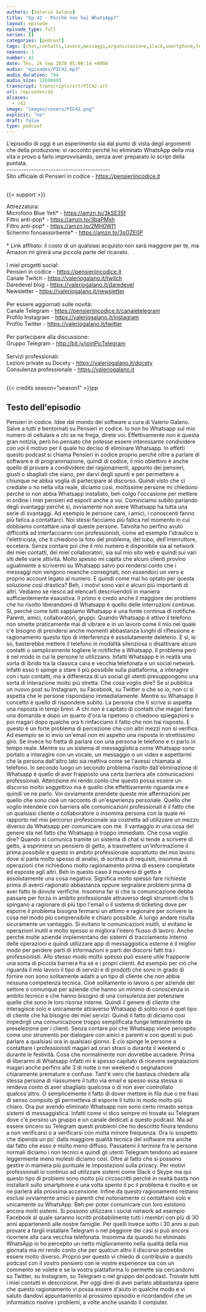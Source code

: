 ```yaml
---
authors: [Valerio Galano]
title: "Ep.42 - Perché non hai WhatsApp?"
layout: episode
episode_type: full
series: []
categories: [podcast]
tags: [chat,contatti,lavoro,messaggi,organizzazione,slack,smartphone,telegram,whatsapp]
seasons: 1
number: 42
date: Thu, 24 Sep 2020 05:00:14 +0000
audio: "episodes/PIC42.mp3"
audio_duration: 794
audio_size: 12690493
transcript: transcripts/srt/PIC42.srt
url: /episodes/42
aliases: 
  - /42
image: "images/covers/PIC42.png"
explicit: "no"
draft: false
type: podcast
---
```

L'episodio di oggi è un esperimento sia dal punto di vista degli argomenti che della produzione: vi racconto perché ho eliminato WhatsApp della mia vita e provo a farlo improvvisando, senza aver preparato lo script della puntata.<br />------------------------------------------<br />Sito ufficiale di Pensieri in codice - <a href="https://pensieriincodice.it" rel="noopener">https://pensieriincodice.it</a> <br /><br />

{{< support >}}

Attrezzatura:<br />Microfono Blue Yeti* - <a href="https://amzn.to/3kSE35f" rel="noopener">https://amzn.to/3kSE35f</a>  <br />Filtro anti-pop* - <a href="https://amzn.to/3baPMsh" rel="noopener">https://amzn.to/3baPMsh</a>  <br />Filtro anti-pop* - <a href="https://amzn.to/2MH0Wf1" rel="noopener">https://amzn.to/2MH0Wf1</a>  <br />Schermo fonoassorbente* - <a href="https://amzn.to/3sOZE0P" rel="noopener">https://amzn.to/3sOZE0P</a>  <br /><br />* Link affiliato: il costo di un qualsiasi acquisto non sarà maggiore per te, ma Amazon mi girerà una piccola parte del ricavato. <br /><br />I miei progetti social:<br />Pensieri in codice - <a href="https://pensieriincodice.it" rel="noopener">https://pensieriincodice.it</a> <br />Canale Twitch - <a href="https://valeriogalano.it/twitch" rel="noopener">https://valeriogalano.it/twitch</a> <br />Daredevel blog - <a href="https://valeriogalano.it/daredevel" rel="noopener">https://valeriogalano.it/daredevel</a> <br />Newsletter - <a href="https://valeriogalano.it/newsletter" rel="noopener">https://valeriogalano.it/newsletter</a> <br /><br />Per essere aggiornati sulle novità:<br />Canale Telegram - <a href="https://pensieriincodice.it/canaletelegram" rel="noopener">https://pensieriincodice.it/canaletelegram</a> <br />Profilo Instagram - <a href="https://valeriogalano.it/instagram" rel="noopener">https://valeriogalano.it/instagram</a> <br />Profilo Twitter - <a href="https://valeriogalano.it/twitter" rel="noopener">https://valeriogalano.it/twitter</a> <br /><br />Per partecipare alla discussione:<br />Gruppo Telegram - <a href="http://bit.ly/joinPicTelegram" rel="noopener">http://bit.ly/joinPicTelegram</a> <br /><br />Servizi professionali:<br />Lezioni private su Docety - <a href="https://valeriogalano.it/docety" rel="noopener">https://valeriogalano.it/docety</a> <br />Consulenza professionale - <a href="https://valeriogalano.it" rel="noopener">https://valeriogalano.it</a> <br /><br />

{{< credits season="season1" >}}pp

<!-- more -->

## Testo dell'episodio

Pensieri in codice. Idee dal mondo del software a cura di Valerio Galano.
Salve a tutti e bentornati su Pensieri in codice. Io non ho Whatsapp sul mio numero di cellulare e
chi se ne frega, direte voi. Effettivamente non è questa gran notizia, però ho pensato che potesse
essere interessante condividere con voi il motivo per il quale ho deciso di eliminare Whatsapp. In
effetti questo podcast si chiama Pensieri in codice proprio perché oltre a parlare di software e di
programmazione, quindi di codice, il mio obiettivo è anche quello di provare a condividere dei
ragionamenti, appunto dei pensieri, giusti o sbagliati che siano, per darvi degli spunti e
per permettere a chiunque ne abbia voglia di partecipare al discorso. Quindi visto che ci
crediate o no nella vita reale, diciamo così, moltissime persone mi chiedono perché io non
abbia Whatsapp installato, beh colgo l'occasione per mettere in ordine i miei pensieri ed esporli
anche a voi. Cominciamo subito parlando degli svantaggi perché sì, ovviamente non avere Whatsapp
ha tutta una serie di svantaggi. Ad esempio le persone care, i amici, i conoscenti fanno più
fatica a contattarci. Noi stessi facciamo più fatica nel momento in cui dobbiamo contattare
una di queste persone. Talvolta ho perfino avuto difficoltà ad interfacciarmi con professionisti,
come ad esempio l'idraulico o l'elettricista, che ti chiedono la foto del problema, del tubo,
dell'interruttore, eccetera. Senza contare poi che il mio numero è disponibile sia al network dei
miei contatti, dei miei collaboratori, sia sul mio sito web e quindi sui vari siti delle varie
attività. Molto spesso mi capita che alcuni clienti provino ugualmente a scrivermi su Whatsapp salvo
poi rendersi conto che i messaggi non vengono neanche consegnati, non essendoci un vero e
proprio account legato al numero. E quindi come mai ho optato per questa soluzione così drastica?
Beh, i motivi sono vari e alcuni più importanti di altri. Vediamo se riesco ad elencarli descrivendoli
in maniera sufficientemente esaustiva. Il primo e credo anche il maggiore dei problemi che ho
risolto liberandomi di Whatsapp è quello delle interruzioni continue. Sì, perché come tutti
sappiamo Whatsapp è una fonte continua di notifiche. Parenti, amici, collaboratori, gruppi.
Quando Whatsapp è attivo il telefono non smette praticamente mai di vibrare e in un lavoro come
il mio nel quale c'è bisogno di prendersi anche momenti abbastanza lunghi di riflessione e
ragionamento questo tipo di interferenza è assolutamente deleterio. E sì, lo so, basterebbe
mettere il telefono in modalità silenziosa o disattivare alcuni contatti o semplicemente
togliere le notifiche a Whatsapp. Il problema però è nel modo in cui le persone lo utilizzano.
Infatti Whatsapp è in realtà una sorta di ibrido tra la classica cara e vecchia telefonata e un
social network. Infatti esso ti spinge a stare il più possibile sulla piattaforma, a interagire con
i tuoi contatti, ma a differenza di un social gli utenti presuppongono una sorta di interazione
molto più stretta. Che cosa voglio dire? Se si pubblica un nuovo post su Instagram, su Facebook,
su Twitter o che so io, non ci si aspetta che le persone rispondano immediatamente. Mentre su
Whatsapp il concetto è quello di rispondere subito. La persona che ti scrive si aspetta
una risposta in tempi brevi. A chi non è capitato di contatti che magari fanno una domanda e dopo un
quarto d'ora la ripetono o chiedono spiegazioni o poi magari dopo qualche ora ti rinfacciano il
fatto che non hai risposto. E questo è un forte problema di percezione che con altri mezzi non
si verifica. Ad esempio se io invio un'email non mi aspetto una risposta in strettissimo giro. Se
invece ho fretta di parlare con una persona le telefono e ci parlo in tempo reale. Mentre su un
sistema di messaggistica come Whatsapp sono portato a interagire con un vocale, un messaggio o un video
e aspettarmi che la persona dall'altro lato sia reattiva come se l'avessi chiamata al telefono.
In secondo luogo un secondo problema risolto dall'eliminazione di Whatsapp è quello di aver
frapposto una certa barriera alle comunicazioni professionali. Attenzione mi rendo conto che
questo possa essere un discorso molto soggettivo ma è quello che effettivamente riguarda me e quindi
ve ne parlo. Voi ovviamente prendete queste mie affermazioni per quello che sono cioè un racconto
di un'esperienza personale. Quello che voglio intendere con barriera alle comunicazioni
professionali è il fatto che un qualsiasi cliente o collaboratore o insomma persona con la quale mi
rapporto nel mio percorso professionale sia costretta ad utilizzare un mezzo diverso da
Whatsapp per comunicare con me. Il vantaggio in una cosa del genere sta nel fatto che Whatsapp è
troppo immediato. Che cosa voglio dire? Quando si comunica tramite un sistema di chat si tende
a scrivere di getto, a esprimere un pensiero di getto, a trasmettere un'informazione il prima
possibile e questo in ambito professionale soprattutto del mio lavoro dove si parla molto
spesso di analisi, di scrittura di requisiti, insomma di operazioni che richiedono molto
ragionamento prima di essere completate ed esposte agli altri. Beh in questo caso il muoversi di
getto è assolutamente una cosa negativa. Significa molto spesso fare richieste prima di averci
ragionato abbastanza oppure segnalare problemi prima di aver fatto le dovute verifiche. Insomma
far sì che la comunicazione debba passare per forza in ambito professionale attraverso degli
strumenti che ti spingano a ragionare di più tipo l'email o il sistema di ticketing dove per esporre
il problema bisogna fermarsi un attimo e ragionare per scrivere la cosa nel modo più comprensibile
e chiaro possibile. A lungo andare risulta sicuramente un vantaggio. Si evitano le
comunicazioni inutili, si evitano le operazioni inutili e molto spesso si migliora l'intero
flusso di lavoro. Anche perché molte aziende implementano dei sistemi di tracciamento interno
delle operazioni e quindi utilizzare app di messaggistica esterne è il miglior modo per
perdere parti di informazioni e parti dei discorsi fatti tra i professionisti. Allo stesso modo molto
spesso può essere utile frapporre una sorta di piccola barriera fra sé e i propri clienti. Ad
esempio per ciò che riguarda il mio lavoro il tipo di servizi e di prodotti che sono in grado
di fornire non sono solitamente adatti a un tipo di cliente che non abbia nessuna competenza
tecnica. Cioè solitamente io lavoro o per aziende del settore o comunque per aziende
che hanno un minimo di conoscenza in ambito tecnico e che hanno bisogno di una consulenza
per potenziare quelle che sono le loro risorse interne. Quindi il genere di cliente che
interagisce solo e unicamente attraverso Whatsapp di solito non è quel tipo di cliente che ha
bisogno dei miei servizi. Quindi il fatto di diciamo così impedirgli una comunicazione
troppo semplificata funge letteralmente da preselezione per i clienti. Senza contare
poi che Whatsapp viene percepito come uno strumento per dialogare con amici e parenti
e con questi si può parlare a qualsiasi ora in qualsiasi giorno. E ciò spinge le persone a
contattare i professionisti magari ad orari strani o durante il weekend o durante le festività. Cosa
che normalmente non dovrebbe accadere. Prima di liberarmi di Whatsapp infatti mi è spesso
capitato di ricevere segnalazioni magari anche perfino alle 3 di notte o nei weekend o
segnalazioni chiaramente premature e confuse. Tant'è vero che bastava chiedere alla stessa
persona di riassumere il tutto via email e spesso essa stessa si rendeva conto di aver
sbagliato qualcosa o di non aver controllato qualcos'altro. O semplicemente il fatto di
dover mettere in fila due o tre frasi di senso compiuto gli permetteva di esporre il tutto in
modo molto più chiaro. Ora pur avendo eliminato Whatsapp non sono certo rimasto senza sistemi di
messaggistica. Infatti come vi dico sempre mi trovate su Telegram dove c'è persino un gruppo
e un canale dedicati a questo podcast. Ma ad essere sincero su Telegram questi problemi che
ho descritto finora tendono a non verificarsi o a verificarsi con molta minore frequenza. Ora
io sospetto che dipenda un po' dalla maggiore qualità tecnica del software ma anche dal
fatto che esso è molto meno diffuso. Passatemi il termine fra le persone normali diciamo i non
tecnici e quindi gli utenti Telegram tendono ad essere leggermente meno molesti diciamo così.
Oltre al fatto che si possono gestire in maniera più puntuale le impostazioni sulla privacy. Per
motivi professionali io continuo ad utilizzare sistemi come Slack o Skype ma qui questo tipo di
problemi sono molto più circoscritti perché in realtà basta non installarli sullo smartphone e
una volta spento il pc il problema è risolto e se ne parlerà alla prossima accensione.
Infine da questo ragionamento restano esclusi ovviamente amici e parenti che notoriamente ci
contattano solo e unicamente su WhatsApp. Beh per poter comunicare con loro esistono ancora molti
sistemi. Si possono utilizzare i social network ad esempio Facebook al quale saranno iscritti
probabilmente tutti i membri con più di 30 anni appartenenti alle nostre famiglie. Per quelli
invece sotto i 30 anni si può provare a fargli installare Telegram o nel peggiore dei casi si
può ancora ricorrere alla cara vecchia telefonata. Insomma da quando ho eliminato WhatsApp io ho
percepito un netto miglioramento nella qualità della mia giornata ma mi rendo conto che per
qualcun altro il discorso potrebbe essere molto diverso. Proprio per questo vi chiedo di contribuire
a questo podcast con il vostro pensiero con le vostre esperienze sia con un commento se
volete e se la vostra piattaforma lo permette sia cercandomi su Twitter, su Instagram, su Telegram
o nel gruppo del podcast. Trovate tutti i miei contatti in descrizione. Per oggi direi di aver
parlato abbastanza spero che questo ragionamento vi possa essere d'aiuto in qualche modo e vi
saluto dandovi appuntamento al prossimo episodio e ricordandovi che un informatico risolve i
problemi, a volte anche usando il computer.

